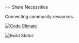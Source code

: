 == Share Necessities

Connecting community resources.

[![Code Climate](https://codeclimate.com/github/mlg-/share-necessities/badges/gpa.svg)](https://codeclimate.com/github/mlg-/share-necessities)
<!-- [![Coverage Status](https://coveralls.io/repos/mlg-/share-necessities/badge.svg?branch=master&service=github)](https://coveralls.io/github/mlg-/share-necessities?branch=master) -->
![Build Status](https://codeship.com/projects/1063e810-0bc4-0133-bd38-265ef25499ca/status?branch=master)
